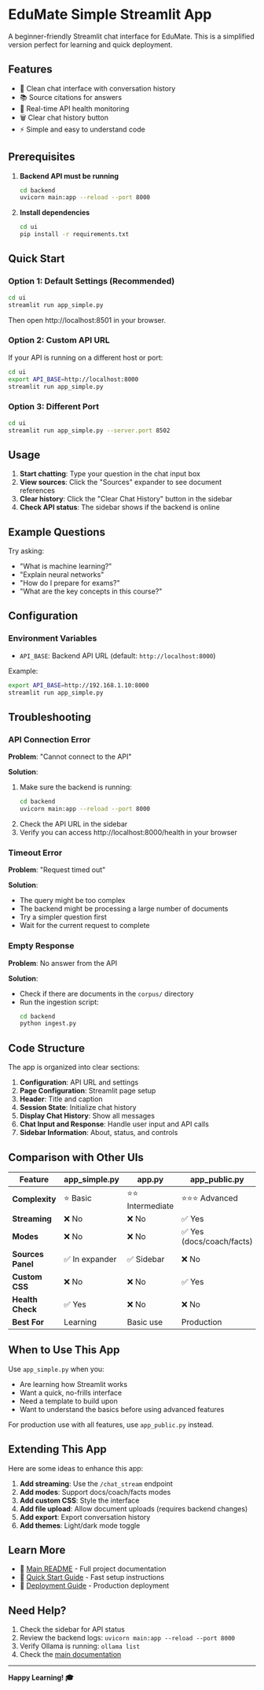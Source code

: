 # EduMate Simple Streamlit App

A beginner-friendly Streamlit chat interface for EduMate. This is a simplified version perfect for learning and quick deployment.

## Features

- 💬 Clean chat interface with conversation history
- 📚 Source citations for answers
- 🎯 Real-time API health monitoring
- 🗑️ Clear chat history button
- ⚡ Simple and easy to understand code

## Prerequisites

1. **Backend API must be running**
   ```bash
   cd backend
   uvicorn main:app --reload --port 8000
   ```

2. **Install dependencies**
   ```bash
   cd ui
   pip install -r requirements.txt
   ```

## Quick Start

### Option 1: Default Settings (Recommended)

```bash
cd ui
streamlit run app_simple.py
```

Then open http://localhost:8501 in your browser.

### Option 2: Custom API URL

If your API is running on a different host or port:

```bash
cd ui
export API_BASE=http://localhost:8000
streamlit run app_simple.py
```

### Option 3: Different Port

```bash
cd ui
streamlit run app_simple.py --server.port 8502
```

## Usage

1. **Start chatting**: Type your question in the chat input box
2. **View sources**: Click the "Sources" expander to see document references
3. **Clear history**: Click the "Clear Chat History" button in the sidebar
4. **Check API status**: The sidebar shows if the backend is online

## Example Questions

Try asking:
- "What is machine learning?"
- "Explain neural networks"
- "How do I prepare for exams?"
- "What are the key concepts in this course?"

## Configuration

### Environment Variables

- `API_BASE`: Backend API URL (default: `http://localhost:8000`)

Example:
```bash
export API_BASE=http://192.168.1.10:8000
streamlit run app_simple.py
```

## Troubleshooting

### API Connection Error

**Problem**: "Cannot connect to the API"

**Solution**:
1. Make sure the backend is running:
   ```bash
   cd backend
   uvicorn main:app --reload --port 8000
   ```
2. Check the API URL in the sidebar
3. Verify you can access http://localhost:8000/health in your browser

### Timeout Error

**Problem**: "Request timed out"

**Solution**:
- The query might be too complex
- The backend might be processing a large number of documents
- Try a simpler question first
- Wait for the current request to complete

### Empty Response

**Problem**: No answer from the API

**Solution**:
- Check if there are documents in the `corpus/` directory
- Run the ingestion script:
  ```bash
  cd backend
  python ingest.py
  ```

## Code Structure

The app is organized into clear sections:

1. **Configuration**: API URL and settings
2. **Page Configuration**: Streamlit page setup
3. **Header**: Title and caption
4. **Session State**: Initialize chat history
5. **Display Chat History**: Show all messages
6. **Chat Input and Response**: Handle user input and API calls
7. **Sidebar Information**: About, status, and controls

## Comparison with Other UIs

| Feature | app_simple.py | app.py | app_public.py |
|---------|---------------|---------|---------------|
| **Complexity** | ⭐ Basic | ⭐⭐ Intermediate | ⭐⭐⭐ Advanced |
| **Streaming** | ❌ No | ❌ No | ✅ Yes |
| **Modes** | ❌ No | ❌ No | ✅ Yes (docs/coach/facts) |
| **Sources Panel** | ✅ In expander | ✅ Sidebar | ❌ No |
| **Custom CSS** | ❌ No | ❌ No | ✅ Yes |
| **Health Check** | ✅ Yes | ❌ No | ❌ No |
| **Best For** | Learning | Basic use | Production |

## When to Use This App

Use `app_simple.py` when you:
- Are learning how Streamlit works
- Want a quick, no-frills interface
- Need a template to build upon
- Want to understand the basics before using advanced features

For production use with all features, use `app_public.py` instead.

## Extending This App

Here are some ideas to enhance this app:

1. **Add streaming**: Use the `/chat_stream` endpoint
2. **Add modes**: Support docs/coach/facts modes
3. **Add custom CSS**: Style the interface
4. **Add file upload**: Allow document uploads (requires backend changes)
5. **Add export**: Export conversation history
6. **Add themes**: Light/dark mode toggle

## Learn More

- 📖 [Main README](../README.md) - Full project documentation
- 🚀 [Quick Start Guide](../QUICK_START.md) - Fast setup instructions
- 🔧 [Deployment Guide](../DEPLOYMENT.md) - Production deployment

## Need Help?

1. Check the sidebar for API status
2. Review the backend logs: `uvicorn main:app --reload --port 8000`
3. Verify Ollama is running: `ollama list`
4. Check the [main documentation](../README.md)

---

**Happy Learning! 🎓**
